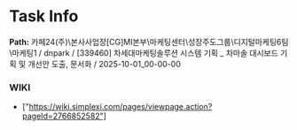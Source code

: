 # Task Info

**Path:** 카페24(주)\본사사업장\[CG]MI본부\마케팅센터\성장주도그룹\디지털마케팅6팀\마케팅1 / dnpark / [339460] 차세대마케팅솔루션 시스템 기획 _ 차마솔 대시보드 기획 및 개선안 도출, 문서화 / 2025-10-01_00-00-00

### WIKI
- ["https://wiki.simplexi.com/pages/viewpage.action?pageId=2766852582"]

